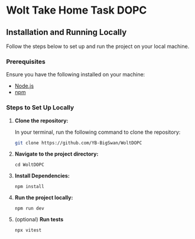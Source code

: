 # Wolt Take Home Task DOPC

## Installation and Running Locally

Follow the steps below to set up and run the project on your local machine.

### Prerequisites

Ensure you have the following installed on your machine:

- [Node.js](https://nodejs.org/)
- [npm](https://www.npmjs.com/) 

### Steps to Set Up Locally

1. **Clone the repository:**

   In your terminal, run the following command to clone the repository:

   ```bash
   git clone https://github.com/YB-BigSwan/WoltDOPC
   ```

2. **Navigate to the project directory:**

   ```
   cd WoltDOPC
   ```

3. **Install Dependencies:**

   ```
   npm install
   ```

4. **Run the project locally:**

   ```
   npm run dev
   ```

5. (optional) **Run tests**

   ```
   npx vitest
   ```
